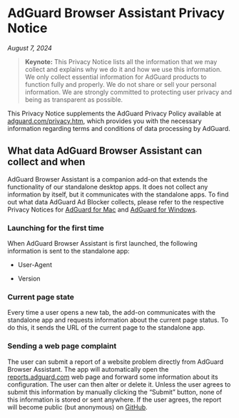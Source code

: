 
# AdGuard Browser Assistant Privacy Notice

*August 7, 2024*

>**Keynote:** This Privacy Notice lists all the information that we may collect and explains why we do it and how we use this information. We only collect essential information for AdGuard products to function fully and properly. We do not share or sell your personal information. We are strongly committed to protecting user privacy and being as transparent as possible.

This Privacy Notice supplements the AdGuard Privacy Policy available at [adguard.com/privacy.htm](https://adguard.com/privacy.htm), which provides you with the necessary information regarding terms and conditions of data processing by AdGuard.

## What data AdGuard Browser Assistant can collect and when

AdGuard Browser Assistant is a companion add-on that extends the functionality of our standalone desktop apps. It does not collect any information by itself, but it communicates with the standalone apps. To find out what data AdGuard Ad Blocker collects, please refer to the respective Privacy Notices for [AdGuard for Mac](https://adguard.com/privacy/mac.html) and [AdGuard for Windows](https://adguard.com/privacy/windows.html).

### Launching for the first time

When AdGuard Browser Assistant is first launched, the following information is sent to the standalone app:

- User-Agent

- Version

### Current page state

Every time a user opens a new tab, the add-on communicates with the standalone app and requests information about the current page status. To do this, it sends the URL of the current page to the standalone app.

### Sending a web page complaint

The user can submit a report of a website problem directly from AdGuard Browser Assistant. The app will automatically open the [reports.adguard.com](https://reports.adguard.com/new_issue.html) web page and forward some information about its configuration. The user can then alter or delete it.
Unless the user agrees to submit this information by manually clicking the “Submit” button, none of this information is stored or sent anywhere. If the user agrees, the report will become public (but anonymous) on [GitHub](https://github.com/adguardteam/adguardfilters/issues).
